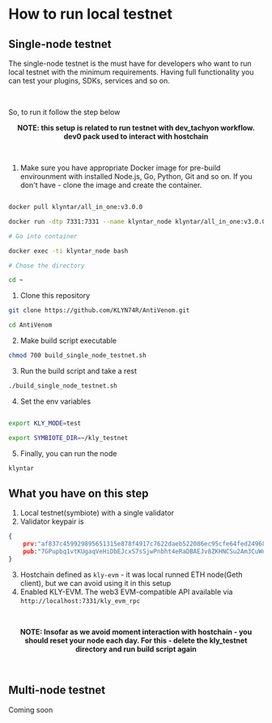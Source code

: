 # <b>How to run local testnet</b>

## Single-node testnet

The single-node testnet is the must have for developers who want to run local testnet with the minimum requirements. Having full functionality you can test your plugins, SDKs, services and so on.

</br>

So, to run it follow the step below

<div align="center">

<b>NOTE: this setup is related to run testnet with dev_tachyon workflow. dev0 pack used to interact with hostchain</b>

</div>
</br>

1. Make sure you have appropriate Docker image for pre-build envirounment with installed Node.js, Go, Python, Git and so on. If you don't have - clone the image and create the container.

```bash

docker pull klyntar/all_in_one:v3.0.0

docker run -dtp 7331:7331 --name klyntar_node klyntar/all_in_one:v3.0.0

# Go into container

docker exec -ti klyntar_node bash

# Chose the directory

cd ~

```

1. Clone this repository

```bash
git clone https://github.com/KLYN74R/AntiVenom.git

cd AntiVenom
```

2. Make build script executable

```bash
chmod 700 build_single_node_testnet.sh
```

3. Run the build script and take a rest

```bash
./build_single_node_testnet.sh
```

4. Set the env variables

```bash

export KLY_MODE=test

export SYMBIOTE_DIR=~/kly_testnet

```

5.  Finally, you can run the node

```bash
klyntar
```

## What you have on this step

1. Local testnet(symbiote) with a single validator
2. Validator keypair is

```json
{
    prv:"af837c459929895651315e878f4917c7622daeb522086ec95cfe64fed2496867",
    pub:"7GPupbq1vtKUgaqVeHiDbEJcxS7sSjwPnbht4eRaDBAEJv8ZKHNCSu2Am3CuWnHjta"
}
```
3. Hostchain defined as <code>kly-evm</code> - it was local runned ETH node(Geth client), but we can avoid using it in this setup
4. Enabled KLY-EVM. The web3 EVM-compatible API available via <code>http://localhost:7331/kly_evm_rpc</code>

</br>

<div align="center">

<b>NOTE: Insofar as we avoid moment interaction with hostchain - you should reset your node each day. For this - delete the kly_testnet directory and run build script again</b>

</div>

</br>

## Multi-node testnet

Coming soon